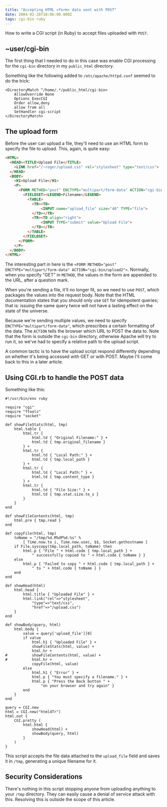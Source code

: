 ```yaml
---
title: "Accepting HTML <form> data sent with POST"
date: 2004-02-26T10:06:00.000Z
tags: cgi-bin ruby
---
```

How to write a CGI script (in Ruby) to accept files uploaded with `POST`.

## ~user/cgi-bin

The first thing that I needed to do in this case was enable CGI processing for the `cgi-bin` directory in my `public_html` directory.

Something like the following added to `/etc/apache/httpd.conf` seemed to do the trick:

```
<DirectoryMatch ^/home/.*/public_html/cgi-bin>
    AllowOverride None
    Options ExecCGI
    Order allow,deny
    allow from all
    SetHandler cgi-script
</DirectoryMatch>
```

## The upload form

Before the user can upload a file, they'll need to use an HTML form to specify the file to upload. This, again, is quite easy:

```html
<HTML>
  <HEAD><TITLE>Upload File</TITLE>
    <LINK href="/~roger/upload.css" rel="stylesheet" type="text/css">
  </HEAD>
  <BODY>
    <H1>Upload File</H1>
    <P>
      <FORM METHOD="post" ENCTYPE="multipart/form-data" ACTION="cgi-bin/upload2">
        <FIELDSET><LEGEND>Filename</LEGEND>
          <TABLE>
            <TR><TD>
                <INPUT name="upload_file" size="40" TYPE="file">
            </TD></TR>
            <TR><TD align="right">
                <INPUT TYPE="submit" value="Upload File">
            </TD></TR>
          </TABLE>
        </FIELDSET>
      </FORM>
    </P>
  </BODY>
</HTML>
```

The interesting part in here is the `<FORM METHOD="post" ENCTYPE="multipart/form-data" ACTION="cgi-bin/upload2">`. Normally, when you specify "GET" in `METHOD`, the values in the form are appended to the URL, after a question mark.

When you're sending a file, it'll no longer fit, so we need to use `POST`, which packages the values into the request body. Note that the HTML documentation states that you should only use `GET` for idempotent queries; that is: issuing the same query twice will not have a lasting effect on the state of the universe.

Because we're sending multiple values, we need to specify `ENCTYPE="multipart/form-data"`, which prescribes a certain formatting of the data. The `ACTION` tells the browser which URL to POST the data to. Note that the form is outside the `cgi-bin` directory, otherwise Apache will try to run it, so we've had to specify a relative path to the upload script.

A common tactic is to have the upload script respond differently depending on whether it's being accessed with GET or with POST. Maybe I'll come back to this in a later article.

## Using CGI.rb to handle the POST data

Something like this:

```
#!/usr/bin/env ruby

require "cgi"
require "ftools"
require "socket"

def showFileStats(html, tmp)
	html.table {
		html.tr {
			html.td { "Original Filename:" } +
			html.td { tmp.original_filename }
		} +
		html.tr {
			html.td { "Local Path:" } +
			html.td { tmp.local_path }
		} +
		html.tr {
			html.td { "Local Path:" } +
			html.td { tmp.content_type }
		} +
		html.tr {
			html.td { "File Size:" } +
			html.td { tmp.stat.size.to_s }
		}
	}
end

def showFileContents(html, tmp)
	html.pre { tmp.read }
end

def copyFile(html, tmp)
	toName = "/tmp/%d.M%dP%d.%s" %
		[ Time.now.to_i, Time.now.usec, $$, Socket.gethostname ]
	if File.syscopy(tmp.local_path, toName) then
		html.p { "File " + html.code { tmp.local_path } +
			" successfully copied to " + html.code { toName } }
	else
		html.p { "Failed to copy " + html.code { tmp.local_path } +
			" to " + html.code { toName } }
	end
end

def showHead(html)
	html.head {
		html.title { "Uploaded File" } +
		html.link("rel"=>"stylesheet",
			"type"=>"text/css",
			"href"=>"/upload.css")
	}
end

def showBody(query, html)
	html.body {
		value = query['upload_file'][0]
		if value
			html.h1 { "Uploaded File" } +
			showFileStats(html, value) +
			html.hr +
#			showFileContents(html, value) +
#			html.hr +
			copyFile(html, value)
		else
			html.h1 { "Error" } +
			html.p { "You must specify a filename." } +
			html.p { "Press the Back button " +
				"on your browser and try again" }
		end
	}
end

query = CGI.new
html = CGI.new("html4Tr")
html.out {
	CGI.pretty (
		html.html {
			showHead(html) +
			showBody(query, html)
		}
	)
}
```

This script accepts the file data attached to the `upload_file` field and saves it in `/tmp`, generating a unique filename for it.

## Security Considerations

There's nothing in this script stopping anyone from uploading anything to your `/tmp` directory. They can easily cause a denial of service attack with this. Resolving this is outside the scope of this article.
